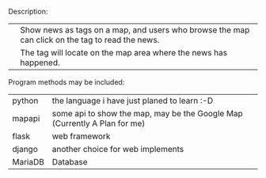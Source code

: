 Description:
<table>
<tr>
	<td></td>
	<td>Show news as tags on a map, and users who browse the map can click
on the tag to read the news.</td>
</tr>
<tr>
	<td></td>
	<td>The tag will locate on the map area where the news has happened.</td>
</tr>
</table>
<p>
Program methods may be included:
<table>
<tr>
	<td>python</td>
	<td>the language i have just planed to learn :-D</td>
</tr>
<tr>
	<td>mapapi</td>
	<td>some api to show the map, may be the Google Map (Currently A Plan
for me)</td>
</tr>
<tr>
	<td>flask</td>
	<td>web framework</td>
</tr>
<tr>
	<td>django</td>
	<td>another choice for web implements</td>
</tr>
<tr>
	<td>MariaDB</td>
	<td>Database</td>
</tr>
</table>

